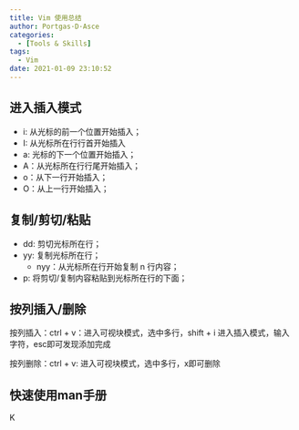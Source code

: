 ```yaml
---
title: Vim 使用总结
author: Portgas·D·Asce
categories:
  - [Tools & Skills]
tags:
  - Vim 
date: 2021-01-09 23:10:52
---
```


## 进入插入模式
- i: 从光标的前一个位置开始插入；
- I: 从光标所在行行首开始插入
- a: 光标的下一个位置开始插入；
- A：从光标所在行行尾开始插入；
- o：从下一行开始插入；
- O：从上一行开始插入；

## 复制/剪切/粘贴
- dd: 剪切光标所在行；
- yy: 复制光标所在行；
  - nyy：从光标所在行开始复制 n 行内容；
- p: 将剪切/复制内容粘贴到光标所在行的下面；

## 按列插入/删除

按列插入：ctrl + v：进入可视块模式，选中多行，shift + i 进入插入模式，输入字符，esc即可发现添加完成

按列删除：ctrl + v: 进入可视块模式，选中多行，x即可删除

## 快速使用man手册

K

